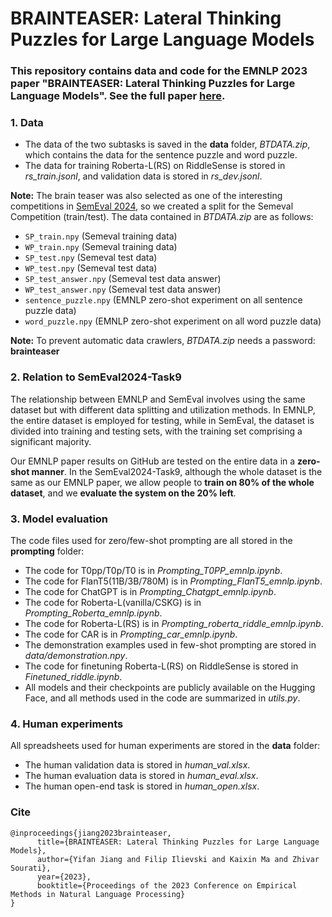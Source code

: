 # BRAINTEASER: Lateral Thinking Puzzles for Large Language Models

### This repository contains data and code for the EMNLP 2023 paper "BRAINTEASER: Lateral Thinking Puzzles for Large Language Models". See the full paper [here](https://arxiv.org/abs/2310.05057).
### 1. **Data**
* The data of the two subtasks is saved in the **data** folder, *BTDATA.zip*, which contains the data for the sentence puzzle and word puzzle. 
* The data for training Roberta-L(RS) on RiddleSense is stored in *rs_train.jsonl*, and validation data is stored in *rs_dev.jsonl*.

**Note:** The brain teaser was also selected as one of the interesting competitions in [SemEval 2024](https://brainteasersem.github.io/), so we created a split for the Semeval Competition (train/test). The data contained in *BTDATA.zip* are as follows:

- `SP_train.npy` (Semeval training data)
- `WP_train.npy` (Semeval training data)
- `SP_test.npy` (Semeval test data)
- `WP_test.npy` (Semeval test data)
- `SP_test_answer.npy` (Semeval test data answer)
- `WP_test_answer.npy` (Semeval test data answer)
- `sentence_puzzle.npy` (EMNLP zero-shot experiment on all sentence puzzle data)
- `word_puzzle.npy` (EMNLP zero-shot experiment on all word puzzle data)




**Note:** To prevent automatic data crawlers, *BTDATA.zip* needs a password: **brainteaser**

### 2. **Relation to SemEval2024-Task9**

The relationship between EMNLP and SemEval involves using the same dataset but with different data splitting and utilization methods. In EMNLP, the entire dataset is employed for testing, while in SemEval, the dataset is divided into training and testing sets, with the training set comprising a significant majority. 

Our EMNLP paper results on GitHub are tested on the entire data in a **zero-shot manner**. In the SemEval2024-Task9, although the whole dataset is the same as our EMNLP paper, we allow people to **train on 80% of the whole dataset**, and we **evaluate the system on the 20% left**. 

### 3. **Model evaluation**
The code files used for zero/few-shot prompting are all stored in the **prompting** folder:  
* The code for T0pp/T0p/T0 is in *Prompting_T0PP_emnlp.ipynb*.
* The code for FlanT5(11B/3B/780M) is in *Prompting_FlanT5_emnlp.ipynb*.
* The code for ChatGPT is in *Prompting_Chatgpt_emnlp.ipynb*.
* The code for Roberta-L(vanilla/CSKG) is in *Prompting_Roberta_emnlp.ipynb*.
* The code for Roberta-L(RS) is in *Prompting_roberta_riddle_emnlp.ipynb*.
* The code for CAR is in *Prompting_car_emnlp.ipynb*.
* The demonstration examples used in few-shot prompting are stored in *data/demonstration.npy*.
* The code for finetuning Roberta-L(RS) on RiddleSense is stored in *Finetuned_riddle.ipynb*.
* All models and their checkpoints are publicly available on the Hugging Face, and all methods used in the code are summarized in *utils.py*.
### 4. **Human experiments**
All spreadsheets used for human experiments are stored in the **data** folder:
* The human validation data is stored in *human_val.xlsx*.
* The human evaluation data is stored in *human_eval.xlsx*.
* The human open-end task is stored in *human_open.xlsx*.

### Cite
```
@inproceedings{jiang2023brainteaser,
      title={BRAINTEASER: Lateral Thinking Puzzles for Large Language Models}, 
      author={Yifan Jiang and Filip Ilievski and Kaixin Ma and Zhivar Sourati},
      year={2023},
      booktitle={Proceedings of the 2023 Conference on Empirical Methods in Natural Language Processing}
}
```
